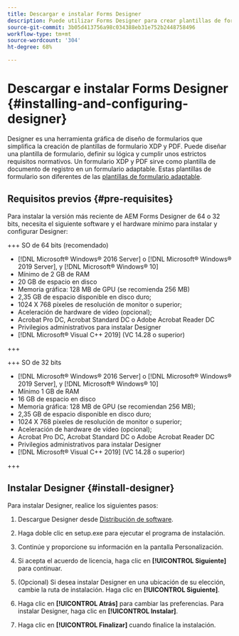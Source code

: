 ```yaml
---
title: Descargar e instalar Forms Designer
description: Puede utilizar Forms Designer para crear plantillas de formulario XDP y PDF que sirvan de plantilla para un documento de registro. Designer está disponible con la licencia de  [!DNL AEM Forms] .
source-git-commit: 3b05d413756a98c034388eb31e752b2448758496
workflow-type: tm+mt
source-wordcount: '304'
ht-degree: 68%

---
```


# Descargar e instalar Forms Designer {#installing-and-configuring-designer}

Designer es una herramienta gráfica de diseño de formularios que simplifica la creación de plantillas de formulario XDP y PDF. Puede diseñar una plantilla de formulario, definir su lógica y cumplir unos estrictos requisitos normativos. Un formulario XDP y PDF sirve como plantilla de documento de registro en un formulario adaptable. Estas plantillas de formulario son diferentes de las [plantillas de formulario adaptable](template-editor.md).

## Requisitos previos {#pre-requisites}

Para instalar la versión más reciente de AEM Forms Designer de 64 o 32 bits, necesita el siguiente software y el hardware mínimo para instalar y configurar Designer:

<!--
>[!BEGINTABS]

>[!TAB 64-bit OS (Recommended)] -->

+++ SO de 64 bits (recomendado)

* [!DNL Microsoft® Windows® 2016 Server] o [!DNL Microsoft® Windows® 2019 Server], y [!DNL Microsoft® Windows® 10]
* Mínimo de 2 GB de RAM
* 20 GB de espacio en disco
* Memoria gráfica: 128 MB de GPU (se recomienda 256 MB)
* 2,35 GB de espacio disponible en disco duro;
* 1024 X 768 píxeles de resolución de monitor o superior;
* Aceleración de hardware de vídeo (opcional);
* Acrobat Pro DC, Acrobat Standard DC o Adobe Acrobat Reader DC
* Privilegios administrativos para instalar Designer
* [!DNL Microsoft® Visual C++ 2019] (VC 14.28 o superior)

+++

+++ SO de 32 bits

* [!DNL Microsoft® Windows® 2016 Server] o [!DNL Microsoft® Windows® 2019 Server], y [!DNL Microsoft® Windows® 10]
* Mínimo 1 GB de RAM
* 16 GB de espacio en disco
* Memoria gráfica: 128 MB de GPU (se recomiendan 256 MB);
* 2,35 GB de espacio disponible en disco duro;
* 1024 X 768 píxeles de resolución de monitor o superior;
* Aceleración de hardware de vídeo (opcional);
* Acrobat Pro DC, Acrobat Standard DC o Adobe Acrobat Reader DC
* Privilegios administrativos para instalar Designer
* [!DNL Microsoft® Visual C++ 2019] (VC 14.28 o superior)

+++

## Instalar Designer {#install-designer}

Para instalar Designer, realice los siguientes pasos:

1. Descargue Designer desde [Distribución de software](https://experience.adobe.com/downloads).

1. Haga doble clic en setup.exe para ejecutar el programa de instalación.
1. Continúe y proporcione su información en la pantalla Personalización.
1. Si acepta el acuerdo de licencia, haga clic en **[!UICONTROL Siguiente]** para continuar.
1. (Opcional) Si desea instalar Designer en una ubicación de su elección, cambie la ruta de instalación. Haga clic en **[!UICONTROL Siguiente]**.
1. Haga clic en **[!UICONTROL Atrás]** para cambiar las preferencias. Para instalar Designer, haga clic en **[!UICONTROL Instalar]**.
1. Haga clic en **[!UICONTROL Finalizar]** cuando finalice la instalación.
